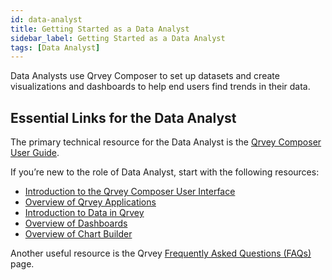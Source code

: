 ```yaml
---
id: data-analyst
title: Getting Started as a Data Analyst
sidebar_label: Getting Started as a Data Analyst
tags: [Data Analyst]
---
```


Data Analysts use Qrvey Composer to set up datasets and create visualizations and dashboards to help end users find trends in their data.

## Essential Links for the Data Analyst
The primary technical resource for the Data Analyst is the [Qrvey Composer User Guide](../../composer/introduction-to-qrvey-composer.md). 

If you’re new to the role of Data Analyst, start with the following resources:
* [Introduction to the Qrvey Composer User Interface](../../composer/introduction-to-user-interface.md)
* [Overview of Qrvey Applications](../../composer/04-Managing%20Applications/overview-of-applications.md)
* [Introduction to Data in Qrvey](../../composer/05-Working%20with%20Data/Datasets/01-Overview%20of%20Datasets/overview-of-datasets.md)
* [Overview of Dashboards](../../composer/06-Building%20Dashboards/overview-of-dashboards.md)
* [Overview of Chart Builder](../../composer/07-Creating%20Charts/overview-of-chart-builder.md)

Another useful resource is the Qrvey [Frequently Asked Questions (FAQs)](../faqs.md) page. 